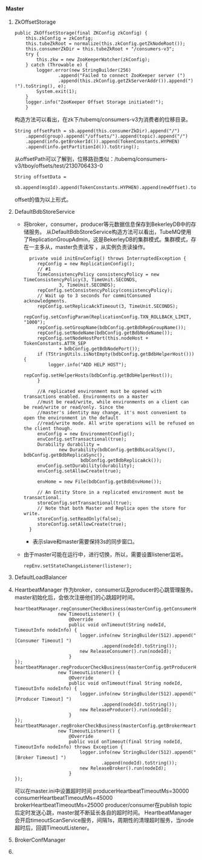 #### Master

1. ZkOffsetStorage
   ```
   public ZkOffsetStorage(final ZKConfig zkConfig) {
       this.zkConfig = zkConfig;
       this.tubeZkRoot = normalize(this.zkConfig.getZkNodeRoot());
       this.consumerZkDir = this.tubeZkRoot + "/consumers-v3";
       try {
           this.zkw = new ZooKeeperWatcher(zkConfig);
       } catch (Throwable e) {
           logger.error(new StringBuilder(256)
                   .append("Failed to connect ZooKeeper server (")
                   .append(this.zkConfig.getZkServerAddr()).append(") !").toString(), e);
           System.exit(1);
       }
       logger.info("ZooKeeper Offset Storage initiated!");
       }
   ```
   构造方法可以看出，在zk下/tubemq/consumers-v3为消费者的位移目录。
   ```
   String offsetPath = sb.append(this.consumerZkDir).append("/")
       .append(group).append("/offsets/").append(topic).append("/")
       .append(info.getBrokerId()).append(TokenConstants.HYPHEN)
       .append(info.getPartitionId()).toString();
   ```
   从offsetPath可以了解到，位移路劲类似：/tubemq/consumers-v3/tboy/offsets/test/2130706433-0
   ```
   String offsetData =
       sb.append(msgId).append(TokenConstants.HYPHEN).append(newOffset).toString();
   ```
   offset的值为以上形式。
 
2. DefaultBdbStoreService
    - 将broker，consumer，producer等元数据信息保存到BekerleyDB中的存储服务。
   从DefaultBdbStoreService构造方法可以看出，TubeMQ使用了ReplicationGroupAdmin，这是BekerleyDB的集群模式。集群模式，存在一主多从，master负责读写
   ，从实例负责读操作。
      ```
        private void initEnvConfig() throws InterruptedException {
           repConfig = new ReplicationConfig();
           // #1
           TimeConsistencyPolicy consistencyPolicy = new TimeConsistencyPolicy(3, TimeUnit.SECONDS,
                   3, TimeUnit.SECONDS);
           repConfig.setConsistencyPolicy(consistencyPolicy);
           // Wait up to 3 seconds for commitConsumed acknowledgments.
           repConfig.setReplicaAckTimeout(3, TimeUnit.SECONDS);
           repConfig.setConfigParam(ReplicationConfig.TXN_ROLLBACK_LIMIT, "1000");
           repConfig.setGroupName(bdbConfig.getBdbRepGroupName());
           repConfig.setNodeName(bdbConfig.getBdbNodeName());
           repConfig.setNodeHostPort(this.nodeHost + TokenConstants.ATTR_SEP
                   + bdbConfig.getBdbNodePort());
           if (TStringUtils.isNotEmpty(bdbConfig.getBdbHelperHost())) {
               logger.info("ADD HELP HOST");
               repConfig.setHelperHosts(bdbConfig.getBdbHelperHost());
           }
    
           //A replicated environment must be opened with transactions enabled. Environments on a master
           //must be read/write, while environments on a client can be read/write or read/only. Since the
           //master's identity may change, it's most convenient to open the environment in the default
           //read/write mode. All write operations will be refused on the client though.
           envConfig = new EnvironmentConfig();
           envConfig.setTransactional(true);
           Durability durability =
                   new Durability(bdbConfig.getBdbLocalSync(), bdbConfig.getBdbReplicaSync(),
                           bdbConfig.getBdbReplicaAck());
           envConfig.setDurability(durability);
           envConfig.setAllowCreate(true);
    
           envHome = new File(bdbConfig.getBdbEnvHome());
    
           // An Entity Store in a replicated environment must be transactional.
           storeConfig.setTransactional(true);
           // Note that both Master and Replica open the store for write.
           storeConfig.setReadOnly(false);
           storeConfig.setAllowCreate(true);
        }
      ``` 
      - 表示slave和master需要保持3s的同步窗口。
   
    - 由于master可能在运行中，进行切换，所以，需要设置listener监听。
      ```
      repEnv.setStateChangeListener(listener);
      ```
3. DefaultLoadBalancer
   
4. HeartbeatManager
   作为broker，consumer以及producer的心跳管理服务。master初始化后，会依次注册他们的心跳超时时间。
   ```
   heartbeatManager.regConsumerCheckBusiness(masterConfig.getConsumerHeartbeatTimeoutMs(),
                   new TimeoutListener() {
                       @Override
                       public void onTimeout(String nodeId, TimeoutInfo nodeInfo) {
                           logger.info(new StringBuilder(512).append("[Consumer Timeout] ")
                                   .append(nodeId).toString());
                           new ReleaseConsumer().run(nodeId);
                       }
   });
   heartbeatManager.regProducerCheckBusiness(masterConfig.getProducerHeartbeatTimeoutMs(),
                   new TimeoutListener() {
                       @Override
                       public void onTimeout(final String nodeId, TimeoutInfo nodeInfo) {
                           logger.info(new StringBuilder(512).append("[Producer Timeout] ")
                                   .append(nodeId).toString());
                           new ReleaseProducer().run(nodeId);
                       }
   });
   heartbeatManager.regBrokerCheckBusiness(masterConfig.getBrokerHeartbeatTimeoutMs(),
                   new TimeoutListener() {
                       @Override
                       public void onTimeout(final String nodeId, TimeoutInfo nodeInfo) throws Exception {
                           logger.info(new StringBuilder(512).append("[Broker Timeout] ")
                                   .append(nodeId).toString());
                           new ReleaseBroker().run(nodeId);
                       }
   });
   ``` 
   可以在master.ini中设置超时时间
   producerHeartbeatTimeoutMs=30000       
   consumerHeartbeatTimeoutMs=45000
   brokerHeartbeatTimeoutMs=25000
   producer/consumer在publish topic后定时发送心跳，master就不断延长各自的超时时间。
   HeartbeatManager会开启timeoutScanService服务，间隔1s，周期性的清理超时服务，当node超时后，回调TimeoutListener。
   
5. BrokerConfManager  

6. 
 
